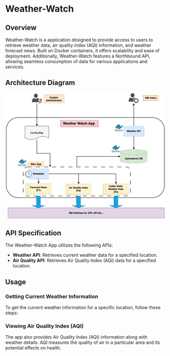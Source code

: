 # Weather-Watch

## Overview

Weather-Watch is a application designed to provide access to users to retrieve weather data, air quality index (AQI) information, and weather forecast news. Built on Docker containers, it offers scalability and ease of deployment. Additionally, Weather-Watch features a Northbound API, allowing seamless consumption of data for various applications and services.

## Architecture Diagram

![Architecture Diagram](docker/utils/Weather_Watch.jpg)

## API Specification

The Weather-Watch App utilizes the following APIs:

- **Weather API**: Retrieves current weather data for a specified location.
- **Air Quality API**: Retrieves Air Quality Index (AQI) data for a specified location.

## Usage

### Getting Current Weather Information

To get the current weather information for a specific location, follow these steps:

<!-- 
1. **Open the Weather App**:
2. **Search for Location**: Enter the name of the location for which you want to get weather information in the search bar.
3. **View Weather Details**: Once the location is selected, the app will display the current weather information, including temperature, humidity, wind speed, and Air Quality Index (AQI).
-->

### Viewing Air Quality Index (AQI)

The app also provides Air Quality Index (AQI) information along with weather details. AQI measures the quality of air in a particular area and its potential effects on health.